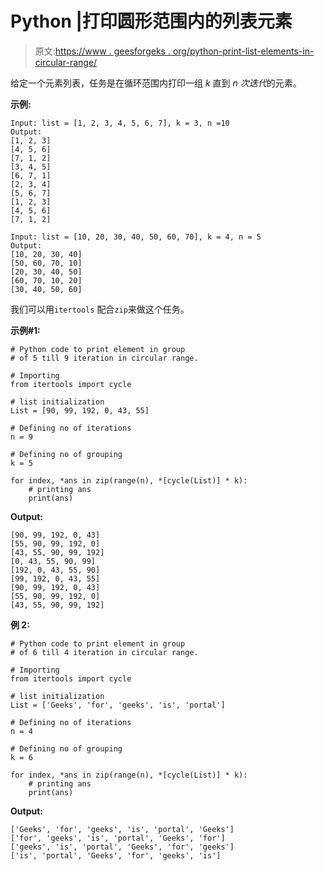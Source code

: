 # Python |打印圆形范围内的列表元素

> 原文:[https://www . geesforgeks . org/python-print-list-elements-in-circular-range/](https://www.geeksforgeeks.org/python-print-list-elements-in-circular-range/)

给定一个元素列表，任务是在循环范围内打印一组 *k* 直到 *n 次迭代*的元素。

**示例:**

```
Input: list = [1, 2, 3, 4, 5, 6, 7], k = 3, n =10
Output: 
[1, 2, 3]
[4, 5, 6]
[7, 1, 2]
[3, 4, 5]
[6, 7, 1]
[2, 3, 4]
[5, 6, 7]
[1, 2, 3]
[4, 5, 6]
[7, 1, 2]

Input: list = [10, 20, 30, 40, 50, 60, 70], k = 4, n = 5
Output: 
[10, 20, 30, 40]
[50, 60, 70, 10]
[20, 30, 40, 50]
[60, 70, 10, 20]
[30, 40, 50, 60]

```

我们可以用`itertools` 配合`zip`来做这个任务。

**示例#1:**

```
# Python code to print element in group
# of 5 till 9 iteration in circular range.

# Importing
from itertools import cycle

# list initialization
List = [90, 99, 192, 0, 43, 55]

# Defining no of iterations
n = 9

# Defining no of grouping
k = 5

for index, *ans in zip(range(n), *[cycle(List)] * k):
    # printing ans
    print(ans)
```

**Output:**

```
[90, 99, 192, 0, 43]
[55, 90, 99, 192, 0]
[43, 55, 90, 99, 192]
[0, 43, 55, 90, 99]
[192, 0, 43, 55, 90]
[99, 192, 0, 43, 55]
[90, 99, 192, 0, 43]
[55, 90, 99, 192, 0]
[43, 55, 90, 99, 192]

```

**例 2:**

```
# Python code to print element in group
# of 6 till 4 iteration in circular range.

# Importing
from itertools import cycle

# list initialization
List = ['Geeks', 'for', 'geeks', 'is', 'portal']

# Defining no of iterations
n = 4

# Defining no of grouping
k = 6

for index, *ans in zip(range(n), *[cycle(List)] * k):
    # printing ans
    print(ans)
```

**Output:**

```
['Geeks', 'for', 'geeks', 'is', 'portal', 'Geeks']
['for', 'geeks', 'is', 'portal', 'Geeks', 'for']
['geeks', 'is', 'portal', 'Geeks', 'for', 'geeks']
['is', 'portal', 'Geeks', 'for', 'geeks', 'is']

```